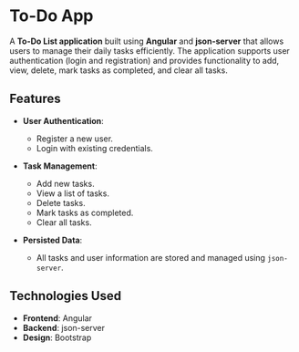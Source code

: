 # To-Do App

A **To-Do List application** built using **Angular** and **json-server** that allows users to manage their daily tasks efficiently. The application supports user authentication (login and registration) and provides functionality to add, view, delete, mark tasks as completed, and clear all tasks.

## Features

- **User Authentication**:
  - Register a new user.
  - Login with existing credentials.

- **Task Management**:
  - Add new tasks.
  - View a list of tasks.
  - Delete tasks.
  - Mark tasks as completed.
  - Clear all tasks.

- **Persisted Data**:
  - All tasks and user information are stored and managed using `json-server`.

## Technologies Used

- **Frontend**: Angular
- **Backend**: json-server 
- **Design**: Bootstrap 

